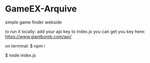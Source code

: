 # GameEX-Arquive
simple game finder webside

to run it locally:
add your api key to index.js
you can get you key here: https://www.giantbomb.com/api/ 

on terminal:
$ npm i

$ node index.js
